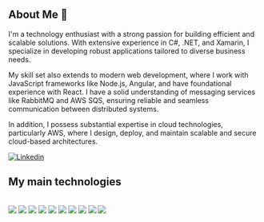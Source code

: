 ## About Me 👋
I'm a technology enthusiast with a strong passion for building efficient and scalable solutions. With extensive experience in C#, .NET, and Xamarin, I specialize in developing robust applications tailored to diverse business needs.

My skill set also extends to modern web development, where I work with JavaScript frameworks like Node.js, Angular, and have foundational experience with React. I have a solid understanding of messaging services like RabbitMQ and AWS SQS, ensuring reliable and seamless communication between distributed systems.

In addition, I possess substantial expertise in cloud technologies, particularly AWS, where I design, deploy, and maintain scalable and secure cloud-based architectures.


[![Linkedin](https://img.shields.io/badge/LinkedIn-0077B5?style=for-the-badge&logo=linkedin&logoColor=white)](https://www.linkedin.com/in/maria-eduarda-amaral-760812167/)

## My main technologies
<div style="display: inline_block"><br/>
   <img aling="center" src="https://img.shields.io/badge/C%23-239120?style=for-the-badge&logo=c-sharp&logoColor=white">
   <img aling="center" src="https://img.shields.io/badge/.NET-5C2D91?style=for-the-badge&logo=.net&logoColor=white">
   <img aling="center" src="https://img.shields.io/badge/Xamarin-3498DB?style=for-the-badge&logo=xamarin&logoColor=white">
   <img aling="center" src="https://img.shields.io/badge/JavaScript-F7DF1E?style=for-the-badge&logo=javascript&logoColor=black">
   <img aling="center" src="https://img.shields.io/badge/TypeScript-007ACC?style=for-the-badge&logo=typescript&logoColor=white">
   <img aling="center" src="https://img.shields.io/badge/Node.js-43853D?style=for-the-badge&logo=node.js&logoColor=white">
   <img aling="center" src="https://img.shields.io/badge/Angular-DD0031?style=for-the-badge&logo=angular&logoColor=white">
   <img aling="center" src="https://img.shields.io/badge/HTML5-E34F26?style=for-the-badge&logo=html5&logoColor=white">
   <img aling="center" src="https://img.shields.io/badge/CSS3-1572B6?style=for-the-badge&logo=css3&logoColor=white">
   <img aling="center" src="https://img.shields.io/badge/Amazon_AWS-FF9900?style=for-the-badge&logo=amazonaws&logoColor=white">
</div>


